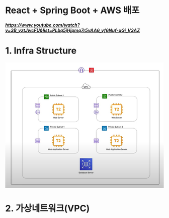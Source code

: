 # React + Spring Boot + AWS 배포
##### https://www.youtube.com/watch?v=3B_yztJwcFU&list=PLbq5jHjpmq7r5vAA6_vf6Nuf-uGi_V3AZ

# 1. Infra Structure

<img src="./images/aws001_infra structure.png" width="600" height="400" />

# 2. 가상네트워크(VPC)

